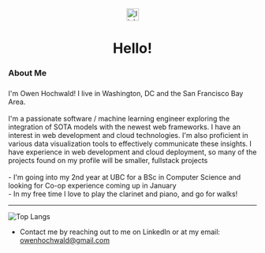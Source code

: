 ###

<div align="center">
  <a href="https://www.linkedin.com/in/owen0hochwald/" target="_blank">
    <img src="https://img.shields.io/static/v1?message=LinkedIn&logo=linkedin&label=&color=0077B5&logoColor=white&labelColor=&style=for-the-badge" height="25" alt="linkedin logo"  />
  </a>
</div>

###

<h1 align="center">Hello!</h1>

###

<h3 align="left">About Me</h3>

###

<p align="left">I'm Owen Hochwald! I live in Washington, DC and the San Francisco Bay Area.<br><br>I'm a passionate software / machine learning engineer exploring the integration of SOTA models with the newest web frameworks. I have an interest in web development and cloud technologies. I'm also proficient in various data visualization tools to effectively communicate these insights. I have experience in web development and cloud deployment, so many of the projects found on my profile will be smaller, fullstack projects <br><br>- I'm going into my 2nd year at UBC for a BSc in Computer Science and looking for Co-op experience coming up in January <br>- In my free time I love to play the clarinet and piano, and go for walks!</p>

---

![Top Langs](https://github-readme-stats.vercel.app/api/top-langs/?username=owenHochwald&theme=default&show_icons=true&hide_border=true&layout=compact&hide=C++,%20CSS,Cython,%20C,%20jupyter%20notebook&size_weight=.2&count_weight=0&theme=radical)

- Contact me by reaching out to me on LinkedIn or at my email: owenhochwald@gmail.com
